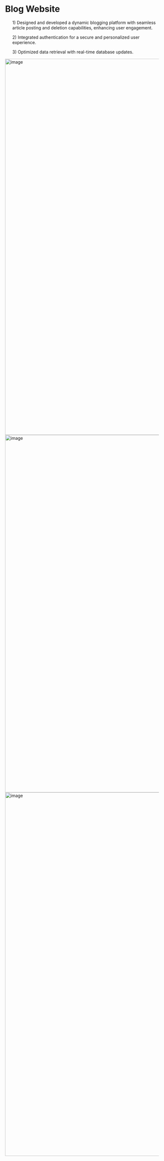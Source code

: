 
<h1>Blog Website</h1>
<ul>1) Designed and developed a dynamic blogging platform with seamless article posting and deletion capabilities,
enhancing user engagement.</ul>
<ul>2) Integrated authentication for a secure and personalized user experience.</ul>
<ul>3) Optimized data retrieval with real-time database updates.</ul>
<img width="1230" alt="image" src="https://github.com/user-attachments/assets/40803d04-9c1d-4a97-97cd-a9d95af810c5" />
<img width="1169" alt="image" src="https://github.com/user-attachments/assets/d7b12250-eacf-4990-91de-61afe1189349" />
<img width="1189" alt="image" src="https://github.com/user-attachments/assets/88be2eda-41d9-48e9-9150-ec809bf1eb62" />

